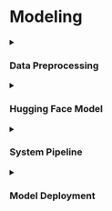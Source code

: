 # Modeling

<details><summary><h3>Data Preprocessing</h3></summary>

- **`DB DIAGRAM`**
  - 
  
- **`Preprocessing`**
  -


</details>

<details><summary><h3>Hugging Face Model</h3></summary>

- **`Purpose of Hugging Face`**
  -   
  
- **`Feature Extraction`**
  - 
  
- **`Zero-Shot Text Classification Model`**
  - 

- **`Few-Shot Text Classification Model`**
  - 

- **`Overall Data Flow`**
  - 
  
</details>

<details><summary><h3>System Pipeline</h3></summary>

- **`개발환경`**
  - OS: window 10 / Ubuntu 22.04 LTS
  - IDE
    - Conda
    - VScode
    - spyder
  - Database
    - Nhost
    - MYSQL
  - File Server : GraphQL
  - CI/CD: Airflow, Docker, BentoML
  
- **`DataFlow`**
 
  <img src = "https://user-images.githubusercontent.com/95950967/225795060-7d5db141-7699-4f71-b083-32a20d1e993e.png" width="50%" height="50%">
  
  - 전체 파이프라인은 여러 단계를 거쳐 모델 학습과 배포를 자동화하는 것을 목표로 개발

</details>

<details><summary><h3>Model Deployment</h3></summary>

- **`Airflow Dags`**
  -   
  
- **`Airflow Graph View`**
  - 
  
- **`BentoML API`**
  - 

</details>

